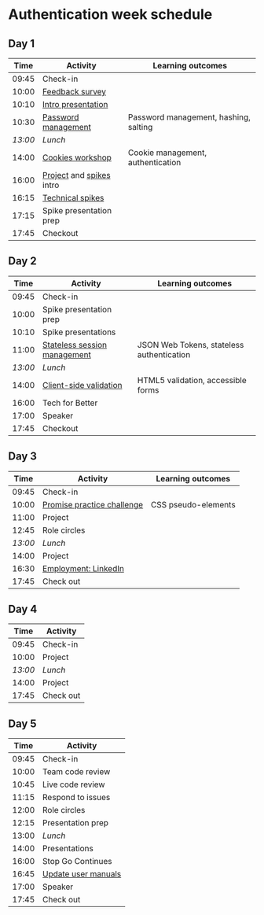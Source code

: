 # Authentication week schedule

## Day 1

| Time    | Activity                                           | Learning outcomes                     |
| ------- | -------------------------------------------------- | ------------------------------------- |
| 09:45   | Check-in                                           |                                       |
| 10:00   | [Feedback survey][survey-10]                       |                                       |
| 10:10   | [Intro presentation][auth-intro-20]                |                                       |
| 10:30   | [Password management][password-ws-150]             | Password management, hashing, salting |
| _13:00_ | _Lunch_                                            |                                       |
| 14:00   | [Cookies workshop][cookies-ws-120]                 | Cookie management, authentication     |
| 16:00   | [Project][project-5] and [spikes][spikes-10] intro |                                       |
| 16:15   | [Technical spikes][spikes-10]                      |                                       |
| 17:15   | Spike presentation prep                            |                                       |
| 17:45   | Checkout                                           |                                       |

[survey-10]: https://airtable.com/shrIKQyPpx4vSUNzC
[auth-intro-20]: https://drive.google.com/file/d/0BxXF_LZcFnS5ODM0dElWYmtmMWc/view
[password-ws-150]: https://github.com/oliverjam/learn-password-security
[cookies-ws-120]: https://github.com/foundersandcoders/ws-cookies
[project-5]: https://founders-and-coders.gitbook.io/coursebook/curriculum/authentication/project
[spikes-10]: https://founders-and-coders.gitbook.io/coursebook/curriculum/authentication/spikes

## Day 2

| Time    | Activity                                       | Learning outcomes                         |
| ------- | ---------------------------------------------- | ----------------------------------------- |
| 09:45   | Check-in                                       |                                           |
| 10:00   | Spike presentation prep                        |                                           |
| 10:10   | Spike presentations                            |                                           |
| 11:00   | [Stateless session management][session-ws-120] | JSON Web Tokens, stateless authentication |
| _13:00_ | _Lunch_                                        |                                           |
| 14:00   | [Client-side validation][form-validation-120]  | HTML5 validation, accessible forms        |
| 16:00   | Tech for Better                                |                                           |
| 17:00   | Speaker                                        |                                           |
| 17:45   | Checkout                                       |                                           |

[session-ws-120]: https://github.com/foundersandcoders/ws-jwt-stateless-session
[form-validation-120]: https://github.com/oliverjam/learn-form-validation

## Day 3

| Time    | Activity                                    | Learning outcomes   |
| ------- | ------------------------------------------- | ------------------- |
| 09:45   | Check-in                                    |                     |
| 10:00   | [Promise practice challenge][promise-mc-60] | CSS pseudo-elements |
| 11:00   | Project                                     |                     |
| 12:45   | Role circles                                |                     |
| _13:00_ | _Lunch_                                     |                     |
| 14:00   | Project                                     |                     |
| 16:30   | [Employment: LinkedIn][linkedin-75]         |                     |
| 17:45   | Check out                                   |                     |

[promise-mc-60]: https://github.com/oliverjam/promise-practice
[linkedin-75]: https://hackmd.io/@fac/Bku_c9zMw

## Day 4

| Time    | Activity  |
| ------- | --------- |
| 09:45   | Check-in  |
| 10:00   | Project   |
| _13:00_ | _Lunch_   |
| 14:00   | Project   |
| 17:45   | Check out |

## Day 5

| Time  | Activity                               |
| ----- | -------------------------------------- |
| 09:45 | Check-in                               |
| 10:00 | Team code review                       |
| 10:45 | Live code review                       |
| 11:15 | Respond to issues                      |
| 12:00 | Role circles                           |
| 12:15 | Presentation prep                      |
| 13:00 | _Lunch_                                |
| 14:00 | Presentations                          |
| 16:00 | Stop Go Continues                      |
| 16:45 | [Update user manuals][user-manuals-15] |
| 17:00 | Speaker                                |
| 17:45 | Check out                              |

[user-manuals-15]: https://github.com/fac20/user-manuals
